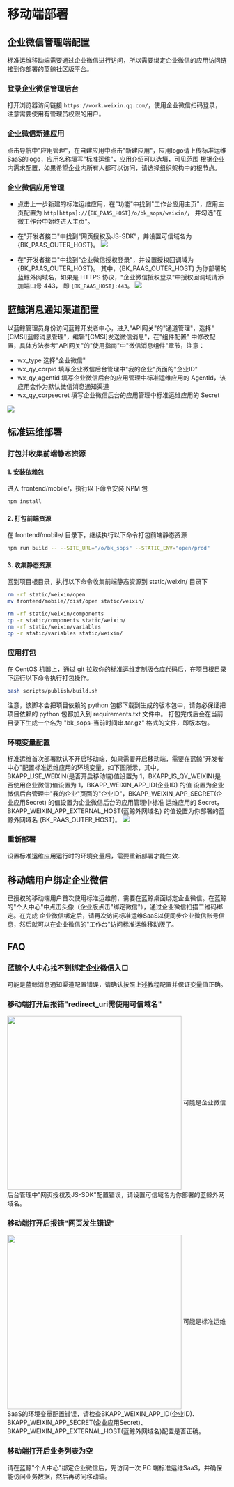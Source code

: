 # 移动端部署

## 企业微信管理端配置
标准运维移动端需要通过企业微信进行访问，所以需要绑定企业微信的应用访问链接到你部署的蓝鲸社区版平台。

### 登录企业微信管理后台
打开浏览器访问链接 `https://work.weixin.qq.com/`，使用企业微信扫码登录，注意需要使用有管理员权限的用户。

### 企业微信新建应用
点击导航中"应用管理"，在自建应用中点击"新建应用"，应用logo请上传标准运维SaaS的logo，应用名称填写"标准运维"，应用介绍可以选填，可见范围
根据企业内需求配置，如果希望企业内所有人都可以访问，请选择组织架构中的根节点。

### 企业微信应用管理
- 点击上一步新建的标准运维应用，在"功能"中找到"工作台应用主页"，应用主页配置为 `http[https]://{BK_PAAS_HOST}/o/bk_sops/weixin/`，
并勾选"在微工作台中始终进入主页"。

- 在"开发者接口"中找到"网页授权及JS-SDK"，并设置可信域名为 {BK_PAAS_OUTER_HOST}。
![](../resource/img/mobile_work_weixin_config.png)

- 在"开发者接口"中找到"企业微信授权登录"，并设置授权回调域为 {BK_PAAS_OUTER_HOST}。
其中，{BK_PAAS_OUTER_HOST} 为你部署的蓝鲸外网域名，如果是 HTTPS 协议，"企业微信授权登录"中授权回调域请添加端口号 443，
即 `{BK_PAAS_HOST}:443`。
![](../resource/img/mobile_auth_domain.png)


## 蓝鲸消息通知渠道配置
以蓝鲸管理员身份访问蓝鲸开发者中心，进入"API网关"的"通道管理"，选择"[CMSI]蓝鲸消息管理"，编辑"[CMSI]发送微信消息"，在"组件配置"
中修改配置，具体方法参考"API网关"的"使用指南"中"微信消息组件"章节，注意：

- wx_type 选择"企业微信"
- wx_qy_corpid 填写企业微信后台管理中"我的企业"页面的"企业ID"
- wx_qy_agentid 填写企业微信后台的应用管理中标准运维应用的 AgentId，该应用会作为默认微信消息通知渠道
- wx_qy_corpsecret 填写企业微信后台的应用管理中标准运维应用的 Secret

![](../resource/img/mobile_agentid.png)


## 标准运维部署

### 打包并收集前端静态资源

#### 1. 安装依赖包  
进入 frontend/mobile/，执行以下命令安装 NPM 包
```bash
npm install
```

#### 2. 打包前端资源
在 frontend/mobile/ 目录下，继续执行以下命令打包前端静态资源
```bash
npm run build -- --SITE_URL="/o/bk_sops" --STATIC_ENV="open/prod"
```

#### 3. 收集静态资源
回到项目根目录，执行以下命令收集前端静态资源到 static/weixin/ 目录下
```bash
rm -rf static/weixin/open
mv frontend/mobile//dist/open static/weixin/

rm -rf static/weixin/components
cp -r static/components static/weixin/
rm -rf static/weixin/variables
cp -r static/variables static/weixin/
```

### 应用打包
在 CentOS 机器上，通过 git 拉取你的标准运维定制版仓库代码后，在项目根目录下运行以下命令执行打包操作。
```bash
bash scripts/publish/build.sh
```
注意，该脚本会把项目依赖的 python 包都下载到生成的版本包中，请务必保证把项目依赖的 python 包都加入到 requirements.txt 文件中。
打包完成后会在当前目录下生成一个名为 "bk_sops-当前时间串.tar.gz" 格式的文件，即版本包。


### 环境变量配置
标准运维首次部署默认不开启移动端，如果需要开启移动端，需要在蓝鲸"开发者中心"配置标准运维应用的环境变量，如下图所示，其中，
BKAPP_USE_WEIXIN(是否开启移动端)值设置为 1，BKAPP_IS_QY_WEIXIN(是否使用企业微信)值设置为 1，BKAPP_WEIXIN_APP_ID(企业ID) 的值
设置为企业微信后台管理中"我的企业"页面的"企业ID"，BKAPP_WEIXIN_APP_SECRET(企业应用Secret) 的值设置为企业微信后台的应用管理中标准
运维应用的 Secret，BKAPP_WEIXIN_APP_EXTERNAL_HOST(蓝鲸外网域名) 的值设置为你部署的蓝鲸外网域名 {BK_PAAS_OUTER_HOST}。
![](../resource/img/bk_sops_envs.png)

### 重新部署
设置标准运维应用运行时的环境变量后，需要重新部署才能生效.

## 移动端用户绑定企业微信
已授权的移动端用户首次使用标准运维前，需要在蓝鲸桌面绑定企业微信。在蓝鲸的"个人中心"中点击头像（企业版点击"绑定微信"），通过企业微信扫描二维码绑定。在完成
企业微信绑定后，请再次访问标准运维SaaS以便同步企业微信账号信息，然后就可以在企业微信的"工作台"访问标准运维移动版了。

## FAQ

### 蓝鲸个人中心找不到绑定企业微信入口
可能是蓝鲸消息通知渠道配置错误，请确认按照上述教程配置并保证变量值正确。

### 移动端打开后报错"redirect_uri需使用可信域名"
<img src="../resource/img/mobile_error_redirect_uri.png" height = "400" align=center />
可能是企业微信后台管理中"网页授权及JS-SDK"配置错误，请设置可信域名为你部署的蓝鲸外网域名。

### 移动端打开后报错"网页发生错误"
<img src="../resource/img/mobile_error_web.png" height = "400" align=center />
可能是标准运维SaaS的环境变量配置错误，请检查BKAPP_WEIXIN_APP_ID(企业ID)、BKAPP_WEIXIN_APP_SECRET(企业应用Secret)、
BKAPP_WEIXIN_APP_EXTERNAL_HOST(蓝鲸外网域名)配置是否正确。

### 移动端打开后业务列表为空
请在蓝鲸"个人中心"绑定企业微信后，先访问一次 PC 端标准运维SaaS，并确保能访问业务数据，然后再访问移动端。

